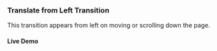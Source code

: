 ### Translate from Left Transition
This transition appears from left on moving or scrolling down the page.

#### Live Demo
